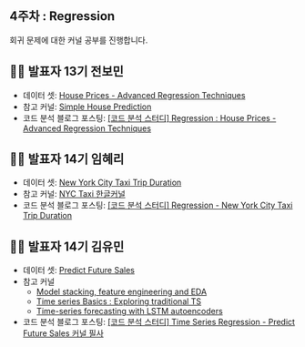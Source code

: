 ## 4주차 : Regression

회귀 문제에 대한 커널 공부를 진행합니다.

## 🙋‍♀️ 발표자 13기 전보민
+ 데이터 셋: [House Prices - Advanced Regression Techniques](https://www.kaggle.com/c/house-prices-advanced-regression-techniques)
+ 참고 커널: [Simple House Prediction](https://www.kaggle.com/mostafaalaa123/simple-house-prediction/notebook)
+ 코드 분석 블로그 포스팅: [[코드 분석 스터디] Regression : House Prices - Advanced Regression Techniques](https://kubig-2021-2.tistory.com/54?category=956770)

## 🙋‍♀️ 발표자 14기 임혜리
+ 데이터 셋: [New York City Taxi Trip Duration](https://www.kaggle.com/c/nyc-taxi-trip-duration)
+ 참고 커널: [NYC Taxi 한글커널](https://www.kaggle.com/munmun2004/nyc-taxi)
+ 코드 분석 블로그 포스팅: [[코드 분석 스터디] Regression - New York City Taxi Trip Duration](https://kubig-2021-2.tistory.com/51?category=956770)

## 🙋‍♀️ 발표자 14기 김유민
+ 데이터 셋: [Predict Future Sales](https://www.kaggle.com/c/competitive-data-science-predict-future-sales)
+ 참고 커널
  - [Model stacking, feature engineering and EDA](https://www.kaggle.com/dimitreoliveira/model-stacking-feature-engineering-and-eda/notebook)
  - [Time series Basics : Exploring traditional TS](https://www.kaggle.com/jagangupta/time-series-basics-exploring-traditional-ts)
  - [Time-series forecasting with LSTM autoencoders](https://www.kaggle.com/dimitreoliveira/time-series-forecasting-with-lstm-autoencoders/notebook)
+ 코드 분석 블로그 포스팅: [[코드 분석 스터디] Time Series Regression - Predict Future Sales 커널 필사](https://kubig-2021-2.tistory.com/58?category=956770)
